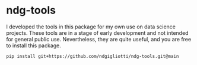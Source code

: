 # ndg-tools

I developed the tools in this package for my own use on data science projects. These tools are in a stage of early development and not intended for general public use. Nevertheless, they are quite useful, and you are free to install this package.

```
pip install git+https://github.com/ndgigliotti/ndg-tools.git@main
```